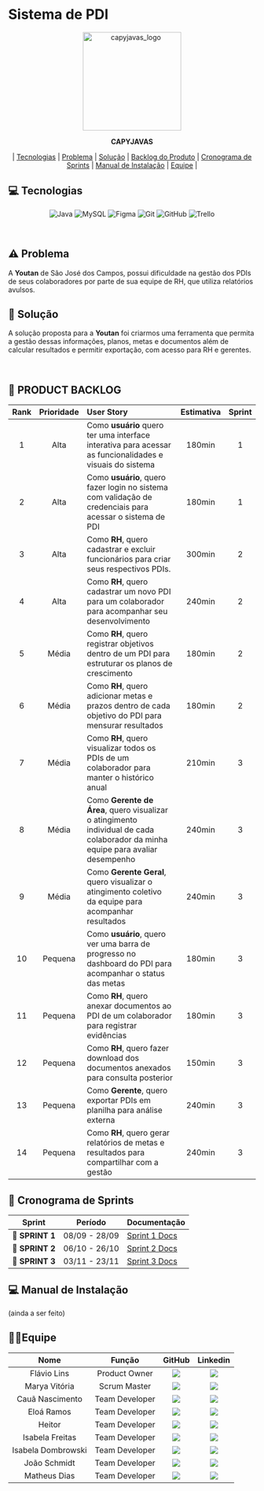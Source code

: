 # Sistema de PDI

<p align="center">
  <img width="200" alt="capyjavas_logo" src="https://img.freepik.com/vetores-premium/capybara-com-icone-plano-de-laptop-ilustracao-vetorial-eps-10_186686-845.jpg" />
</p>

<div align="center">
  <b>CAPYJAVAS</b>
</div>

<p align="center">
  | <a href ="#tecnologias">Tecnologias</a> |
  <a href ="#problema"> Problema</a>  |
  <a href ="#solucao"> Solução</a>  |   
  <a href ="#backlog"> Backlog do Produto</a>  |
  <a href ="#sprint"> Cronograma de Sprints</a>  |
  <a href ="#manual">Manual de Instalação</a>  | 
  <a href ="#equipe"> Equipe</a> |
</p>

## 💻 Tecnologias <a id="tecnologias"></a>

<p align="center">
  <img src="https://img.shields.io/badge/java-%23ED8B00.svg?style=for-the-badge&logo=openjdk&logoColor=white" alt="Java" />
  <img src="https://img.shields.io/badge/mysql-4479A1.svg?style=for-the-badge&logo=mysql&logoColor=white" alt="MySQL" />
  <img src="https://img.shields.io/badge/figma-%23F24E1E.svg?style=for-the-badge&logo=figma&logoColor=white" alt="Figma" />
  <img src="https://img.shields.io/badge/git-%23F05033.svg?style=for-the-badge&logo=git&logoColor=white" alt="Git" />
  <img src="https://img.shields.io/badge/github-%23121011.svg?style=for-the-badge&logo=github&logoColor=white" alt="GitHub" />
  <img src="https://img.shields.io/badge/Trello-0052CC?style=for-the-badge&logo=trello&logoColor=white" alt="Trello" />
</p>

<br>

## ⚠️ Problema <a id="problema"></a>
A **Youtan** de São José dos Campos, possui dificuldade na gestão dos PDIs de seus colaboradores por parte de sua equipe de RH, que utiliza relatórios avulsos.

## 📌 Solução <a id="solucao"></a>
A solução proposta para a **Youtan** foi criarmos uma ferramenta que permita a gestão dessas informações, planos, metas e documentos além de calcular resultados e permitir exportação, com acesso para RH e gerentes.

<br>

## 📝 PRODUCT BACKLOG <a id="backlog"></a>

|   Rank  |   Prioridade   |   User Story   |   Estimativa   |   Sprint   |
|:------:|:-----:|:-----|:------:|:------:|
|1|   Alta   |Como **usuário** quero ter uma interface interativa para acessar as funcionalidades e visuais do sistema|   180min   |1|
|2|   Alta   |Como **usuário**, quero fazer login no sistema com validação de credenciais para acessar o sistema de PDI|   180min   |1|
|3|   Alta   |Como **RH**, quero cadastrar e excluir funcionários para criar seus respectivos PDIs.|   300min   |2|
|4|   Alta   |Como **RH**, quero cadastrar um novo PDI para um colaborador para acompanhar seu desenvolvimento|   240min   |2|
|5|   Média   |Como **RH**, quero registrar objetivos dentro de um PDI para estruturar os planos de crescimento|   180min   |2|
|6|  Média   |Como **RH**, quero adicionar metas e prazos dentro de cada objetivo do PDI para mensurar resultados|   180min   |2|
|7|  Média   |Como **RH**, quero visualizar todos os PDIs de um colaborador para manter o histórico anual|   210min   |3|
|8|  Média   |Como **Gerente de Área**, quero visualizar o atingimento individual de cada colaborador da minha equipe para avaliar desempenho|   240min   |3|
|9|  Média   |Como **Gerente Geral**, quero visualizar o atingimento coletivo da equipe para acompanhar resultados|   240min   |3|
|10|   Pequena   |Como **usuário**, quero ver uma barra de progresso no dashboard do PDI para acompanhar o status das metas|   180min   |3|
|11|   Pequena   |Como **RH**, quero anexar documentos ao PDI de um colaborador para registrar evidências|   180min   |3|
|12|   Pequena   |Como **RH**, quero fazer download dos documentos anexados para consulta posterior|   150min   |3|
|13|   Pequena   |Como **Gerente**, quero exportar PDIs em planilha para análise externa|   240min   |3|
|14|   Pequena   |Como **RH**, quero gerar relatórios de metas e resultados para compartilhar com a gestão|   240min   |3|

## 📅 Cronograma de Sprints <a id="sprint"></a>

| Sprint          |    Período    | Documentação                                     |
| --------------- | :-----------: | ------------------------------------------------ |
| 🔖 **SPRINT 1** | 08/09 - 28/09 | [Sprint 1 Docs]() |
| 🔖 **SPRINT 2** | 06/10 - 26/10 | [Sprint 2 Docs]() |
| 🔖 **SPRINT 3** | 03/11 - 23/11 | [Sprint 3 Docs]() |

## 💻 Manual de Instalação <a id="manual"></a>
(ainda a ser feito) 

## 🙆‍♀️Equipe <a id="equipe"></a>

|       Nome       |     Função     |                                                                            GitHub                                                                             |                                                                                               Linkedin                                                                                               |
| :--------------: | :------------: | :-----------------------------------------------------------------------------------------------------------------------------------------------------------: | :--------------------------------------------------------------------------------------------------------------------------------------------------------------------------------------------------: |
|  Flávio Lins   | Product Owner  |    <a href='https://github.com/hmlflavio'><img src="https://img.shields.io/badge/github-%23121011.svg?style=for-the-badge&logo=github&logoColor=white"></a>     |          <a href='https://www.linkedin.com/in/fl%C3%A1vio-lins/'><img src='https://img.shields.io/badge/linkedin-%230077B5.svg?style=for-the-badge&logo=linkedin&logoColor=white'></a>           |
|  Marya Vitória   | Scrum Master |   <a href='https://github.com/mavygarcia'><img src="https://img.shields.io/badge/github-%23121011.svg?style=for-the-badge&logo=github&logoColor=white"></a>   |      <a href='https://www.linkedin.com/in/marya-vitória-garcia-246b77332'><img src='https://img.shields.io/badge/linkedin-%230077B5.svg?style=for-the-badge&logo=linkedin&logoColor=white'></a>      |
| Cauã Nascimento  | Team Developer |    <a href='https://github.com/LoadCG'><img src="https://img.shields.io/badge/github-%23121011.svg?style=for-the-badge&logo=github&logoColor=white"></a>     | <a href='https://www.linkedin.com/in/cauan-gabriel-nascimento-a3a1492ab?utm_source=share&utm_campaign=share_via&utm_content=profile&utm_medium=android_app'><img src='https://img.shields.io/badge/linkedin-%230077B5.svg?style=for-the-badge&logo=linkedin&logoColor=white'></a> 
|    Eloá Ramos    | Team Developer |   <a href='https://github.com/eloa-ramos'><img src="https://img.shields.io/badge/github-%23121011.svg?style=for-the-badge&logo=github&logoColor=white"></a>   |       <a href='www.linkedin.com/in/eloá-ramos-costa-da-silva-169250359'><img src='https://img.shields.io/badge/linkedin-%230077B5.svg?style=for-the-badge&logo=linkedin&logoColor=white'></a>        |
|   Heitor    | Team Developer | <a href='https://github.com/heitors1337'><img src="https://img.shields.io/badge/github-%23121011.svg?style=for-the-badge&logo=github&logoColor=white"></a> |      <a href='https://www.linkedin.com/in/daniel-dias-pereira-40219425b/'><img src='https://img.shields.io/badge/linkedin-%230077B5.svg?style=for-the-badge&logo=linkedin&logoColor=white'></a>      |
|   Isabela Freitas    | Team Developer | <a href='https://github.com/IsabelaAmasu'><img src="https://img.shields.io/badge/github-%23121011.svg?style=for-the-badge&logo=github&logoColor=white"></a> |      <a href='https://www.linkedin.com/in/daniel-dias-pereira-40219425b/'><img src='https://img.shields.io/badge/linkedin-%230077B5.svg?style=for-the-badge&logo=linkedin&logoColor=white'></a>      |
|   Isabela Dombrowski  | Team Developer | <a href='https://github.com/isazanlorenzi'><img src="https://img.shields.io/badge/github-%23121011.svg?style=for-the-badge&logo=github&logoColor=white"></a> |      <a href='https://www.linkedin.com/in/daniel-dias-pereira-40219425b/'><img src='https://img.shields.io/badge/linkedin-%230077B5.svg?style=for-the-badge&logo=linkedin&logoColor=white'></a>      |
|   João Schmidt    | Team Developer | <a href='https://github.com/Joao-Schmidt29'><img src="https://img.shields.io/badge/github-%23121011.svg?style=for-the-badge&logo=github&logoColor=white"></a> |      <a href='https://www.linkedin.com/in/daniel-dias-pereira-40219425b/'><img src='https://img.shields.io/badge/linkedin-%230077B5.svg?style=for-the-badge&logo=linkedin&logoColor=white'></a>      |
|   Matheus Dias    | Team Developer | <a href='https://github.com/matheussd1'><img src="https://img.shields.io/badge/github-%23121011.svg?style=for-the-badge&logo=github&logoColor=white"></a> |      <a href='https://www.linkedin.com/in/daniel-dias-pereira-40219425b/'><img src='https://img.shields.io/badge/linkedin-%230077B5.svg?style=for-the-badge&logo=linkedin&logoColor=white'></a>      |



